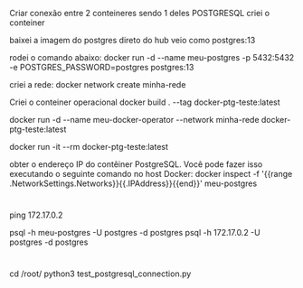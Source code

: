 Criar conexão entre 2 conteineres sendo 1 deles POSTGRESQL
criei o conteiner

baixei a imagem do postgres direto do hub
veio como postgres:13

rodei o comando abaixo:
docker run -d --name meu-postgres -p 5432:5432 -e POSTGRES_PASSWORD=postgres postgres:13

criei a rede:
docker network create minha-rede

Criei o conteiner operacional
docker build . --tag docker-ptg-teste:latest

docker run -d --name meu-docker-operator --network minha-rede docker-ptg-teste:latest

docker run -it --rm docker-ptg-teste:latest

obter o endereço IP do contêiner PostgreSQL. Você pode fazer isso executando o seguinte comando no host Docker:
docker inspect -f '{{range .NetworkSettings.Networks}}{{.IPAddress}}{{end}}' meu-postgres

#
ping 172.17.0.2

psql -h meu-postgres -U postgres -d postgres
psql -h 172.17.0.2 -U postgres -d postgres


#
cd /root/
python3 test_postgresql_connection.py
